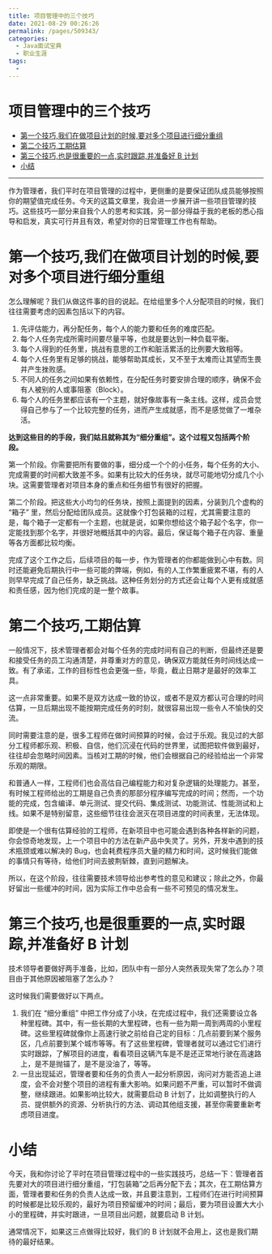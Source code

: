 ```yaml
---
title: 项目管理中的三个技巧
date: 2021-08-29 00:26:26
permalink: /pages/509343/
categories:
  - Java面试宝典
  - 职业生涯
tags:
  - 
---
```

# 项目管理中的三个技巧

   * [第一个技巧,我们在做项目计划的时候,要对多个项目进行细分重组](#第一个技巧我们在做项目计划的时候要对多个项目进行细分重组)
   * [第二个技巧,工期估算](#第二个技巧工期估算)
   * [第三个技巧,也是很重要的一点,实时跟踪,并准备好 B 计划](#第三个技巧也是很重要的一点实时跟踪并准备好-b-计划)
   * [小结](#小结)

***

作为管理者，我们平时在项目管理的过程中，更侧重的是要保证团队成员能够按照你的期望值完成任务。今天的这篇文章里，我会进一步展开讲一些项目管理的技巧。这些技巧一部分来自我个人的思考和实践，另一部分得益于我的老板的悉心指导和启发，真实可行并且有效，希望对你的日常管理工作也有帮助。

# 第一个技巧,我们在做项目计划的时候,要对多个项目进行细分重组

怎么理解呢？我们从做这件事的目的说起。在给组里多个人分配项目的时候，我们往往需要考虑的因素包括以下的内容。
1. 先评估能力，再分配任务，每个人的能力要和任务的难度匹配。
2. 每个人任务完成所需时间要尽量平等，也就是要达到一种负载平衡。
3. 每个人得到的任务里，挑战有意思的工作和脏活累活的比例要大致相等。
4. 每个人任务里有足够的挑战，能够帮助其成长，又不至于太难而让其望而生畏并产生挫败感。
5. 不同人的任务之间如果有依赖性，在分配任务时要安排合理的顺序，确保不会有人被别的人或事阻塞（Block）。
6. 每个人的任务里都应该有一个主题，就好像故事有一条主线。这样，成员会觉得自己参与了一个比较完整的任务，进而产生成就感，而不是感觉做了一堆杂活。

**达到这些目的的手段，我们姑且就称其为“细分重组”。这个过程又包括两个阶段。**

第一个阶段。你需要把所有要做的事，细分成一个个的小任务，每个任务的大小、完成需要的时间都大致差不多。如果有比较大的任务块，就尽可能地切分成几个小块。这需要管理者对项目本身的重点和任务细节有很好的把握。

第二个阶段。把这些大小均匀的任务块，按照上面提到的因素，分装到几个虚构的 “箱子” 里，然后分配给团队成员。这就像个打包装箱的过程，尤其需要注意的是，每个箱子一定都有一个主题，也就是说，如果你想给这个箱子起个名字，你一定能找到那个名字，并很好地概括其中的内容。最后，保证每个箱子在内容、重量等各方面都比较均衡。

完成了这个工作之后，后续项目的每一步，作为管理者的你都能做到心中有数。同时还能避免后期执行中一些可能的弊端，例如，有的人工作繁重疲累不堪，有的人则早早完成了自己任务，缺乏挑战。这种任务划分的方式还会让每个人更有成就感和责任感，因为他们完成的是一整个故事。

# 第二个技巧,工期估算

一般情况下，技术管理者都会对每个任务的完成时间有自己的判断，但最终还是要和接受任务的员工沟通清楚，并尊重对方的意见，确保双方能就任务时间线达成一致。有了承诺，工作的目标性也会更强一些，毕竟，截止日期才是最好的效率工具。

这一点非常重要。如果不是双方达成一致的协议，或者不是双方都认可合理的时间估算，一旦后期出现不能按期完成任务的时刻，就很容易出现一些令人不愉快的交流。

同时需要注意的是，很多工程师在做时间预算的时候，会过于乐观。我见过的大部分工程师都乐观、积极、自信，他们沉浸在代码的世界里，试图把软件做到最好，往往却会忽略时间因素。当核对工期的时候，他们会根据自己的经验给出一个非常乐观的期限。

和普通人一样，工程师们也会高估自己编程能力和对复杂逻辑的处理能力。甚至，有时候工程师给出的工期是自己负责的那部分程序编写完成的时间；然而，一个功能的完成，包含编译、单元测试、提交代码、集成测试、功能测试、性能测试和上线。如果不是特别留意，这些细节往往会泯灭在项目进度的时间表里，无法体现。

即使是一个很有估算经验的工程师，在新项目中也可能会遇到各种各样新的问题，你会惊奇地发现，上一个项目中的方法在新产品中失灵了。另外，开发中遇到的技术瓶颈或难以解决的 Bug，也会耗费程序员大量的精力和时间，这时候我们能做的事情只有等待，给他们时间去披荆斩棘，直到问题解决。

所以，在这个阶段，往往需要技术领导给出参考性的意见和建议；除此之外，你最好留出一些缓冲的时间，因为实际工作中总会有一些不可预见的情况发生。

# 第三个技巧,也是很重要的一点,实时跟踪,并准备好 B 计划

技术领导者要做好两手准备，比如，团队中有一部分人突然表现失常了怎么办？项目由于其他原因被阻塞了怎么办？

这时候我们需要做好以下两点。

1. 我们在 “细分重组” 中把工作分成了小块，在完成过程中，我们还需要设立各种里程碑。其中，有一些长期的大里程碑，也有一些为期一周到两周的小里程碑。这些里程碑就像你上高速行驶之前给自己定的目标：几点前要到某个服务区，几点前要到某个城市等等。有了这些里程碑，管理者就可以通过它们进行实时跟踪，了解项目的进度，看看项目这辆汽车是不是还正常地行驶在高速路上，是不是抛锚了，是不是没油了，等等。
2. 一旦出现延迟，管理者要和任务的负责人一起分析原因，询问对方能否追上进度，会不会对整个项目的进程有重大影响。如果问题不严重，可以暂时不做调整，继续跟进。如果影响比较大，就需要启动 B 计划了，比如调整执行的人员、提供额外的资源、分析执行的方法、调动其他组支援，甚至你需要重新考虑项目进度。

# 小结

今天，我和你讨论了平时在项目管理过程中的一些实践技巧，总结一下：管理者首先要对大的项目进行细分重组，“打包装箱”之后再分配下去；其次，在工期估算方面，管理者要和任务的负责人达成一致，并且要注意到，工程师们在进行时间预算的时候都是比较乐观的，最好为项目预留缓冲的时间；最后，要为项目设置大大小小的里程碑，并实时跟进，一旦项目出问题，就要启动 B 计划。

通常情况下，如果这三点做得比较好，我们的 B 计划就不会用上，这也是我们期待的最好结果。
